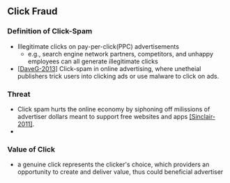 ## Click Fraud

### Definition of Click-Spam
- Illegitimate clicks on pay-per-click(PPC) advertisements
	- e.g., search engine network partners, competitors, and unhappy employees can all generate illegitimate clicks 
- [[DaveG-2013]](../papers/DaveG13_CCS_ViceROI.md) Click-spam in online advertising, where unetheial publishers trick users into clicking ads or use malware to click on ads.

### Threat
- Click spam hurts the online economy by siphoning off milissions of advertiser dollars meant to support free websites and apps [[Sinclair-2011]](http://www.theaustralian.com.au/media/click-fraud-rampant-in-online-ads-says-bing/story-e6frg996-1226056349034?nk=cd7761b1217f87a4e651740a143d3b3f). 
- 
### Value of Click
- a genuine click represents the clicker's choice, which providers an opportunity to create and deliver value, thus could beneficial advertiser 


